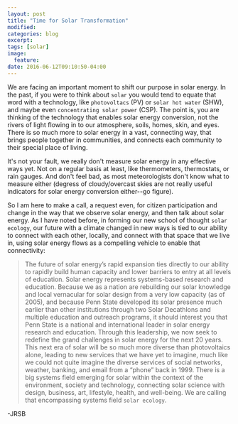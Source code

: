 ```yaml
---
layout: post
title: "Time for Solar Transformation"
modified:
categories: blog
excerpt:
tags: [solar]
image:
  feature:
date: 2016-06-12T09:10:50-04:00
---
```


We are facing an important moment to shift our purpose in solar energy. In the past, if you were to think about `solar` you would tend to equate that word with a technology, like `photovoltacs` (PV) or `solar hot water` (SHW), and maybe even `concentrating solar power` (CSP). The point is, you are thinking of the technology that enables solar energy conversion, not the rivers of light flowing in to our atmosphere, soils, homes, skin, and eyes. There is so much more to solar energy in a vast, connecting way, that brings people together in communities, and connects each community to their special place of living. 

It's not your fault, we really don't measure solar energy in any effective ways yet. Not on a regular basis at least, like thermometers, thermostats, or rain gauges. And don't feel bad, as most meteorologists don't know what to measure either (degress of cloudy/overcast skies are not really useful indicators for solar energy conversion either--go figure).

So I am here to make a call, a request even, for citizen participation and change in the way that we observe solar energy, and then talk about solar energy. As I have noted before, in forming our new school of thought `solar ecology`, our future with a climate changed in new ways is tied to our ability to connect with each other, locally, and connect with that space that we live in, using solar energy flows as a compelling vehicle to enable that connectivity:

>The future of solar energy’s rapid expansion ties directly to our ability to rapidly build human capacity and lower barriers to entry at all levels of education. Solar energy represents systems-based research and education. Because we as a nation are rebuilding our solar knowledge and local vernacular for solar design from a very low capacity (as of 2005), and because Penn State developed its solar presence much earlier than other institutions through two Solar Decathlons and multiple education and outreach programs, it should interest you that Penn State is a national and international leader in solar energy research and education. Through this leadership, we now seek to redefine the grand challenges in solar energy for the next 20 years. This next era of solar will be so much more diverse than photovoltaics alone, leading to new services that we have yet to imagine, much like we could not quite imagine the diverse services of social networks, weather, banking, and email from a “phone” back in 1999. There is a big systems field emerging for solar within the context of the environment, society and technology, connecting solar science with design, business, art, lifestyle, health, and well-being. We are calling that encompassing systems field `solar ecology`.

-JRSB
